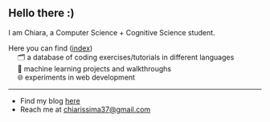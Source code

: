 ## Hello there :)

I am Chiara, a Computer Science + Cognitive Science student. 

Here you can find ([index](/navigation))\
&emsp; 🗂️ a database of coding exercises/tutorials in different languages\
&emsp; 🤖 machine learning projects and walkthroughs\
&emsp; 🌐 experiments in web development

---
- Find my blog [here](https://cchiarissima.btw.so/)
- Reach me at chiarissima37@gmail.com
